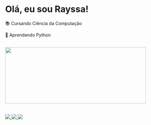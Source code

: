 # Olá, eu sou Rayssa!

 <p>📚 Cursando Ciência da Computação</p>
 <p>🌱 Aprendendo Python</p>

 <br>
 
 <div>
  <a href="https://github.com/rayssakelly">
  <img height="180cm" width="450cm" src="https://github-readme-stats.vercel.app/api?username=rayssakelly&count_private=true&show_icons=true&bg_color=400f4B&text_color=7BDF02&icon_color=58678D&title_color=ffff" >
 </div>
 
 <br>
 <br>
 
 <div>
   <a href="https://www.instagram.com/arayssakelly/"><img src="https://img.shields.io/badge/Instagram-E4405F?style=for-the-badge&logo=instagram&logoColor=white">
  <a href="https://www.facebook.com/rayssa.kelly.733076"><img src="https://img.shields.io/badge/Facebook-1877F2?style=for-the-badge&logo=facebook&logoColor=white">
  <a href="https://www.linkedin.com/in/rayssa-kelly-1b6b13207/"><img src="https://img.shields.io/badge/LinkedIn-0077B5?style=for-the-badge&logo=linkedin&logoColor=white">
 </div>

